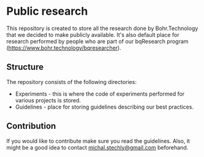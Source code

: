 # Public research

This repository is created to store all the research done by Bohr.Technology that we decided to make publicly available.
It's also default place for research performed by people who are part of our bqResearch program (https://www.bohr.technology/bqresearcher).


## Structure

The repository consists of the following directories:

- Experiments - this is where the code of experiments performed for various projects is stored.
- Guidelines - place for storing guidelines describing our best practices.

## Contribution

If you would like to contribute make sure you read the guidelines. Also, it might be a good idea to contact michal.stechly@gmail.com beforehand.
